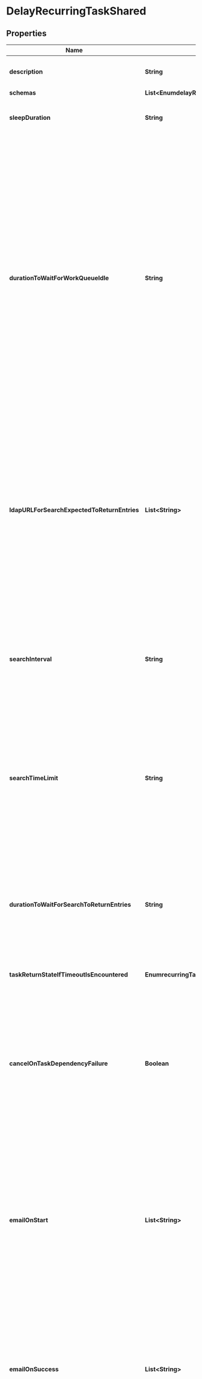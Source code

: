 

# DelayRecurringTaskShared


## Properties

| Name | Type | Description | Notes |
|------------ | ------------- | ------------- | -------------|
|**description** | **String** | A description for this Recurring Task |  [optional] |
|**schemas** | **List&lt;EnumdelayRecurringTaskSchemaUrn&gt;** |  |  |
|**sleepDuration** | **String** | The length of time to sleep before the task completes. |  [optional] |
|**durationToWaitForWorkQueueIdle** | **String** | Indicates that task should wait for up to the specified length of time for the work queue to report that all worker threads are idle and there are no pending operations. Note that this primarily monitors operations that use worker threads, which does not include internal operations (for example, those invoked by extensions), and may not include requests from non-LDAP clients (for example, HTTP-based clients). |  [optional] |
|**ldapURLForSearchExpectedToReturnEntries** | **List&lt;String&gt;** | An LDAP URL that provides the criteria for a search request that is expected to return at least one entry. The search will be performed internally, and only the base DN, scope, and filter from the URL will be used; any host, port, or requested attributes included in the URL will be ignored. |  [optional] |
|**searchInterval** | **String** | The length of time the server should sleep between searches performed using the criteria from the ldap-url-for-search-expected-to-return-entries property. |  [optional] |
|**searchTimeLimit** | **String** | The length of time that the server will wait for a response to each internal search performed using the criteria from the ldap-url-for-search-expected-to-return-entries property. |  [optional] |
|**durationToWaitForSearchToReturnEntries** | **String** | The maximum length of time that the server will continue to perform internal searches using the criteria from the ldap-url-for-search-expected-to-return-entries property. |  [optional] |
|**taskReturnStateIfTimeoutIsEncountered** | **EnumrecurringTaskTaskReturnStateIfTimeoutIsEncounteredProp** |  |  [optional] |
|**cancelOnTaskDependencyFailure** | **Boolean** | Indicates whether an instance of this Recurring Task should be canceled if the task immediately before it in the recurring task chain fails to complete successfully (including if it is canceled by an administrator before it starts or while it is running). |  [optional] |
|**emailOnStart** | **List&lt;String&gt;** | The email addresses to which a message should be sent whenever an instance of this Recurring Task starts running. If this option is used, then at least one smtp-server must be configured in the global configuration. |  [optional] |
|**emailOnSuccess** | **List&lt;String&gt;** | The email addresses to which a message should be sent whenever an instance of this Recurring Task completes successfully. If this option is used, then at least one smtp-server must be configured in the global configuration. |  [optional] |
|**emailOnFailure** | **List&lt;String&gt;** | The email addresses to which a message should be sent if an instance of this Recurring Task fails to complete successfully. If this option is used, then at least one smtp-server must be configured in the global configuration. |  [optional] |
|**alertOnStart** | **Boolean** | Indicates whether the server should generate an administrative alert whenever an instance of this Recurring Task starts running. |  [optional] |
|**alertOnSuccess** | **Boolean** | Indicates whether the server should generate an administrative alert whenever an instance of this Recurring Task completes successfully. |  [optional] |
|**alertOnFailure** | **Boolean** | Indicates whether the server should generate an administrative alert whenever an instance of this Recurring Task fails to complete successfully. |  [optional] |



